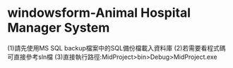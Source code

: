 # windowsform-Animal Hospital Manager System
(1)請先使用MS SQL backup檔案中的SQL備份檔載入資料庫
(2)若需要看程式碼可直接參考sln檔
(3)直接執行路徑:MidProject>bin>Debug>MidProject.exe
